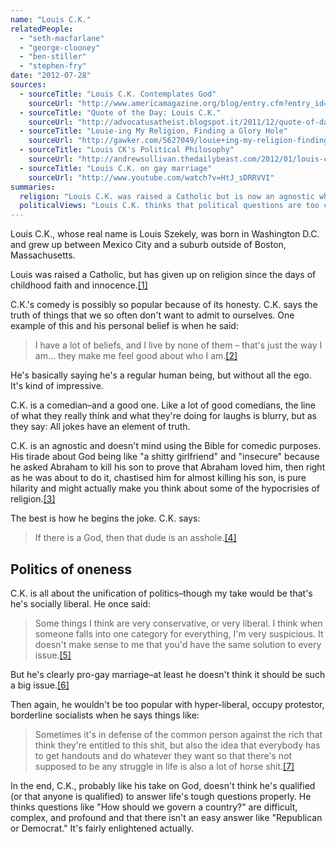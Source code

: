 ```yaml
---
name: "Louis C.K."
relatedPeople:
  - "seth-macfarlane"
  - "george-clooney"
  - "ben-stiller"
  - "stephen-fry"
date: "2012-07-28"
sources:
  - sourceTitle: "Louis C.K. Contemplates God"
    sourceUrl: "http://www.americamagazine.org/blog/entry.cfm?entry_id=3294"
  - sourceTitle: "Quote of the Day: Louis C.K."
    sourceUrl: "http://advocatusatheist.blogspot.it/2011/12/quote-of-day-louis-ck.html"
  - sourceTitle: "Louie-ing My Religion, Finding a Glory Hole"
    sourceUrl: "http://gawker.com/5627049/louie+ing-my-religion-finding-a-glory-hole"
  - sourceTitle: "Louis CK's Political Philosophy"
    sourceUrl: "http://andrewsullivan.thedailybeast.com/2012/01/louis-cks-political-philosophy.html"
  - sourceTitle: "Louis C.K. on gay marriage"
    sourceUrl: "http://www.youtube.com/watch?v=HtJ_sDRRVVI"
summaries:
  religion: "Louis C.K. was raised a Catholic but is now an agnostic who doesn't mind riffing on religion for laughs."
  politicalViews: "Louis C.K. thinks that political questions are too complex for ideology, but based on his stance on gay marriage, he's liberal and has a \"live and let live\" approach to social issues."
---
```


Louis C.K., whose real name is Louis Szekely, was born in Washington D.C. and grew up between Mexico City and a suburb outside of Boston, Massachusetts.

Louis was raised a Catholic, but has given up on religion since the days of childhood faith and innocence.<a class="source-citation" href="#http%3A%2F%2Fwww.americamagazine.org%2Fblog%2Fentry.cfm%3Fentry_id%3D3294" title="Louis C.K. Contemplates God">[1]</a>

C.K.'s comedy is possibly so popular because of its honesty. C.K. says the truth of things that we so often don't want to admit to ourselves. One example of this and his personal belief is when he said:

>I have a lot of beliefs, and I live by none of them – that's just the way I am… they make me feel good about who I am.<a class="source-citation" href="#http%3A%2F%2Fadvocatusatheist.blogspot.it%2F2011%2F12%2Fquote-of-day-louis-ck.html" title="Quote of the Day: Louis C.K.">[2]</a>

He's basically saying he's a regular human being, but without all the ego. It's kind of impressive.

C.K. is a comedian–and a good one. Like a lot of good comedians, the line of what they really think and what they're doing for laughs is blurry, but as they say: All jokes have an element of truth.

C.K. is an agnostic and doesn't mind using the Bible for comedic purposes. His tirade about God being like "a shitty girlfriend" and "insecure" because he asked Abraham to kill his son to prove that Abraham loved him, then right as he was about to do it, chastised him for almost killing his son, is pure hilarity and might actually make you think about some of the hypocrisies of religion.<a class="source-citation" href="#http%3A%2F%2Fgawker.com%2F5627049%2Flouie%2Bing-my-religion-finding-a-glory-hole" title="Louie-ing My Religion, Finding a Glory Hole">[3]</a>

The best is how he begins the joke. C.K. says:

>If there is a God, then that dude is an asshole.<a class="source-citation" href="#http%3A%2F%2Fgawker.com%2F5627049%2Flouie%2Bing-my-religion-finding-a-glory-hole" title="Louie-ing My Religion, Finding a Glory Hole">[4]</a>

## Politics of oneness

C.K. is all about the unification of politics–though my take would be that's he's socially liberal. He once said:

>Some things I think are very conservative, or very liberal. I think when someone falls into one category for everything, I'm very suspicious. It doesn't make sense to me that you'd have the same solution to every issue.<a class="source-citation" href="#http%3A%2F%2Fandrewsullivan.thedailybeast.com%2F2012%2F01%2Flouis-cks-political-philosophy.html" title="Louis CK&apos;s Political Philosophy">[5]</a>

But he's clearly pro-gay marriage–at least he doesn't think it should be such a big issue.<a class="source-citation" href="#http%3A%2F%2Fwww.youtube.com%2Fwatch%3Fv%3DHtJ_sDRRVVI" title="Louis C.K. on gay marriage">[6]</a>

Then again, he wouldn't be too popular with hyper-liberal, occupy protestor, borderline socialists when he says things like:

>Sometimes it's in defense of the common person against the rich that think they're entitled to this shit, but also the idea that everybody has to get handouts and do whatever they want so that there's not supposed to be any struggle in life is also a lot of horse shit.<a class="source-citation" href="#http%3A%2F%2Fandrewsullivan.thedailybeast.com%2F2012%2F01%2Flouis-cks-political-philosophy.html" title="Louis CK&apos;s Political Philosophy">[7]</a>

In the end, C.K., probably like his take on God, doesn't think he's qualified (or that anyone is qualified) to answer life's tough questions properly. He thinks questions like "How should we govern a country?" are difficult, complex, and profound and that there isn't an easy answer like "Republican or Democrat." It's fairly enlightened actually.